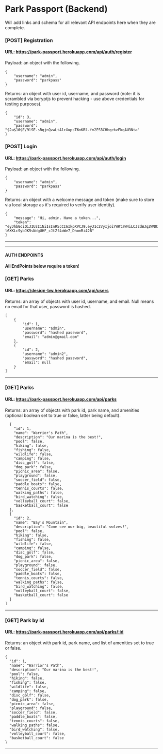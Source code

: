 # Park Passport (Backend)

Will add links and schema for all relevant API endpoints here when they are complete.

### [POST] Registration

#### URL: https://park-passport.herokuapp.com/api/auth/register

Payload: an object with the following.
```
{
	"username": "admin",
	"password": "parkpass"
}
```

Returns: an object with user id, username, and password (note: it is scrambled via bcryptjs to prevent hacking - use above credentials for testing purposes).

```
{
    "id": 3,
    "username": "admin",
    "password": "$2a$10$E/9lSE.sRqjnQvwLtAlcXupsT6vKRl.fv2ESBCHbqekvFkqAU3Nta"
}
```
### [POST] Login

#### URL: https://park-passport.herokuapp.com/api/auth/login

Payload: an object with the following.
```
{
	"username": "admin",
	"password": "parkpass"
}
```

Returns: an object with a welcome message and token (make sure to store via local storage as it's required to verify user identity).

```
{
    "message": "Hi, admin. Have a token...",
    "token": "eyJhbGciOiJIUzI1NiIsInR5cCI6IkpXVCJ9.eyJ1c2VyIjoiYWRtaW4iLCJzdWJqZWN0IjozLCJpYXQiOjE1NzE2OTQxMDQsImV4cCI6MTU3MTc4MDUwNH0.RP-l6XKLcSybJK5sNdgUHF_cJtZf4oWe7_DhonRi428"
}
```
---
___

#### AUTH ENDPOINTS
#### All EndPoints below require a token!

### [GET] Parks

#### URL: https://design-bw.herokuapp.com/api/users

Returns: an array of objects with user id, username, and email. Null means no email for that user, password is hashed.

```
[
    {
        "id": 1,
        "username": "admin",
        "password": "hashed password",
        "email": "admin@gmail.com"
    },
    {
        "id": 2,
        "username": "admin2",
        "password": "hashed password",
        "email": null
    }
]
```
---
### [GET] Parks

#### URL: https://park-passport.herokuapp.com/api/parks

Returns: an array of objects with park id, park name, and amenities (optional boolean set to true or false, latter being default). 

```[
  {
    "id": 1,
    "name": "Warrior's Path",
    "description": "Our marina is the best!",
    "pool": false,
    "hiking": false,
    "fishing": false,
    "wildlife": false,
    "camping": false,
    "disc_golf": false,
    "dog_park": false,
    "picnic_area": false,
    "playground": false,
    "soccer_field": false,
    "paddle_boats": false,
    "tennis_courts": false,
    "walking_paths": false,
    "bird_watching": false,
    "volleyball_court": false,
    "basketball_court": false
  },
  {
    "id": 2,
    "name": "Bay's Mountain",
    "description": "Come see our big, beautiful wolves!",
    "pool": false,
    "hiking": false,
    "fishing": false,
    "wildlife": false,
    "camping": false,
    "disc_golf": false,
    "dog_park": false,
    "picnic_area": false,
    "playground": false,
    "soccer_field": false,
    "paddle_boats": false,
    "tennis_courts": false,
    "walking_paths": false,
    "bird_watching": false,
    "volleyball_court": false,
    "basketball_court": false
  }
]
```
---
### [GET] Park by id

#### URL: https://park-passport.herokuapp.com/api/parks/:id

Returns: an object with park id, park name, and list of amenities set to true or false.

```
{
  "id": 1,
  "name": "Warrior's Path",
  "description": "Our marina is the best!",
  "pool": false,
  "hiking": false,
  "fishing": false,
  "wildlife": false,
  "camping": false,
  "disc_golf": false,
  "dog_park": false,
  "picnic_area": false,
  "playground": false,
  "soccer_field": false,
  "paddle_boats": false,
  "tennis_courts": false,
  "walking_paths": false,
  "bird_watching": false,
  "volleyball_court": false,
  "basketball_court": false
}
```
---
